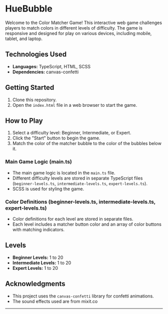 # HueBubble

Welcome to the Color Matcher Game! This interactive web game challenges players to match colors in different levels of difficulty. The game is responsive and designed for play on various devices, including mobile, tablet, and laptop.

## Technologies Used

- **Languages:** TypeScript, HTML, SCSS
- **Dependencies:** canvas-confetti

## Getting Started

1. Clone this repository.
2. Open the `index.html` file in a web browser to start the game.

## How to Play

1. Select a difficulty level: Beginner, Intermediate, or Expert.
2. Click the "Start" button to begin the game.
3. Match the color of the matcher bubble to the color of the bubbles below it.


### Main Game Logic (main.ts)

- The main game logic is located in the `main.ts` file.
- Different difficulty levels are stored in separate TypeScript files (`beginner-levels.ts`, `intermediate-levels.ts`, `expert-levels.ts`).
- SCSS is used for styling the game.

### Color Definitions (beginner-levels.ts, intermediate-levels.ts, expert-levels.ts)

- Color definitions for each level are stored in separate files.
- Each level includes a matcher button color and an array of color buttons with matching indicators.

## Levels

- **Beginner Levels:** 1 to 20
- **Intermediate Levels:** 1 to 20
- **Expert Levels:** 1 to 20

## Acknowledgments

- This project uses the `canvas-confetti` library for confetti animations.
- The sound effects used are from mixit.co


---

